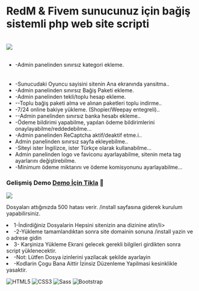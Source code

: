 <h1> RedM & Fivem sunucunuz için bağiş sistemli php web site scripti </h1>
<p/>

<br />

<img  src="https://i.hizliresim.com/lipqLi.png">


<br />
<br />



<ul>
 
  <li>-Admin panelinden sınırsız kategori ekleme.</li>
  <br> </br>
  <li>-Sunucudaki Oyuncu sayisini sitenin Ana ekranında yansitma..</li>
  <li>-Admin panelinden sınırsız Bağiş Paketi ekleme.</li>
  <li>-Admin panelinden tekli/toplu hesap ekleme.</li>
  <li>--Toplu bağiş paketi alma ve alınan paketleri toplu indirme..</li>
  <li>-7/24 online bakiye yükleme. (Shopier/Weepay entegreli)..</li>
  <li>--Admin panelinden sınırsız banka hesabı ekleme..</li>
  <li>-Ödeme bildirimi yapabilme, yapılan ödeme bildirimlerini onaylayabilme/reddedebilme...</li>
  <li>-Admin panelinden ReCaptcha aktif/deaktif etme.i..</li>
  <li>Admin panelinden sınırsız sayfa ekleyebilme..</li>
  <li>-Siteyi ister İngilizce, ister Türkçe olarak kullanabilme...</li>
  <li>Admin panelinden logo ve faviconu ayarlayabilme, sitenin meta tag ayarlarını değiştirebilme.</li>
  <li>-Minimum ödeme miktarını ve ödeme komisyonunu ayarlayabilme...</li>
</ul>  



### Gelişmiş Demo [Demo İçin Tikla](http://nation.cheapplay.store/) 🦾




 <img  src="https://i.hizliresim.com/bfxKmE.png">


Dosyaları attığınızda 500 hatası verir. /install sayfasına giderek kurulum yapabilirsiniz.



  <li>1-İndirdiğiniz Dosyalarin Hepsini sitenizin ana dizinine atin/li>
  <li>-2-Yükleme tamamlandıktan sonra site domainin sonuna /install yazin ve o adrese gidin</li>
  <li>3- Karşiniza Yükleme Ekrani gelecek gerekli bilgileri girdikten sonra script yüklenecektir.</li>
  <li>-Not: Lütfen Dosya izinlerini yazilacak şekilde ayarlayin </li>
  
  <li>-Kodlarin Çogu Bana Aittir İzinsiz Düzenleme Yapilmasi kesinklikle yasaktir. </li>
  
  
  ![HTML5](https://img.shields.io/badge/HTML5-E34F26?logo=HTML5&logoColor=white&style=flat)
  ![CSS3](https://img.shields.io/badge/CSS3-157286?logo=CSS3&logoColor=white&style=flat)
  ![Sass](https://img.shields.io/badge/Sass-CC6699?logo=Sass&logoColor=white&style=flat)
  ![Bootstrap](https://img.shields.io/badge/Bootstrap-563D7C?logo=Bootstrap&logoColor=white&style=flat)
